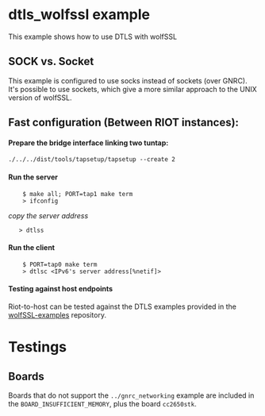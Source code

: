 # dtls_wolfssl example

This example shows how to use DTLS with wolfSSL

## SOCK vs. Socket

This example is configured to use socks instead of sockets (over GNRC).
It's possible to use sockets, which give a more similar approach to the
UNIX version of wolfSSL.

## Fast configuration (Between RIOT instances):


#### Prepare the bridge interface linking two tuntap:

    ./../../dist/tools/tapsetup/tapsetup --create 2

#### Run the server
```
    $ make all; PORT=tap1 make term
    > ifconfig
```
*copy the server address*

```
   > dtlss
```
#### Run the client
```
    $ PORT=tap0 make term
    > dtlsc <IPv6's server address[%netif]>
```
#### Testing against host endpoints

Riot-to-host can be tested against the DTLS examples provided in the [wolfSSL-examples](https://github.com/wolfSSL/wolfssl-examples/tree/master/dtls) repository.

# Testings
## Boards

Boards that do not support the `../gnrc_networking` example are included
in the `BOARD_INSUFFICIENT_MEMORY`, plus the board `cc2650stk`.

